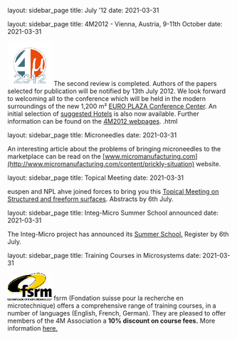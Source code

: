 layout: sidebar_page
title: July '12
date: 2021-03-31

<!--break-->
layout: sidebar_page
title: 4M2012 - Vienna, Austria, 9-11th October
date: 2021-03-31

![4M2011](/images/4m-2012_100.png)
The second review is completed.  Authors of the papers selected for publication will be notified by 13th July 2012. We look forward to welcoming all to the conference which  will be held in the modern surroundings of the new 1,200 m² [EURO PLAZA Conference Center](http://www.europlaza.at/jart/prj3/euro_pl/website.jart?rel=en&content-id=1155914559700&reserve-mode=active). An initial selection of [suggested Hotels](/contents/Hotels-Accommodation.html) is also now available. Further information can be found on the [4M2012 webpages](/conference/2012.html). .html

layout: sidebar_page
title: Microneedles
date: 2021-03-31

An interesting article about the problems of bringing microneedles to the marketplace can be read on the [www.micromanufacturing.com](http://www.micromanufacturing.com/content/prickly-situation) website.
  
layout: sidebar_page
title: Topical Meeting
date: 2021-03-31

euspen and NPL ahve joined forces to bring you this [Topical Meeting on Structured and freeform surfaces](/event/Topical-Meeting-Structured-and-Freeform-Surface.html). Abstracts by 6th July.   
  
layout: sidebar_page
title: Integ-Micro Summer School announced
date: 2021-03-31

The Integ-Micro project has announced its [Summer School.](/event/Production-Technologies-Equipment-Micro-Manufacturin.html) Register by 6th July.
  
layout: sidebar_page
title: Training Courses in Microsystems
date: 2021-03-31

![FSRM](/images/FSRM_LOGO_web.gif)
fsrm (Fondation suisse pour la recherche en microtechnique) offers a comprehensive range of training courses, in a number of languages (English, French, German). They are pleased to offer members of the 4M Association a <b>10% discount on course fees.</b> More information [here.](/contents/fsrm-training-course.html)